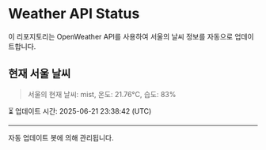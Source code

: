 
# Weather API Status

이 리포지토리는 OpenWeather API를 사용하여 서울의 날씨 정보를 자동으로 업데이트합니다.

## 현재 서울 날씨
> 서울의 현재 날씨: mist, 온도: 21.76°C, 습도: 83%

⏳ 업데이트 시간: 2025-06-21 23:38:42 (UTC)

---
자동 업데이트 봇에 의해 관리됩니다.
